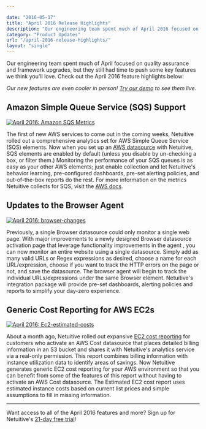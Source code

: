 ```yaml
---

date: "2016-05-17"
title: "April 2016 Release Highlights"
description: "Our engineering team spent much of April 2016 focused on quality assurance and framework upgrades, but they still pushed some features we think you’ll love."
category: "Product Updates"
url: "/april-2016-release-highlights/"
layout: "single"
---
```



Our engineering team spent much of April focused on quality assurance and framework upgrades, but they still had time to push some key features we think you'll love. Check out the April 2016 feature highlights below:

*Our new features are even cooler in person! [Try our demo](https://www.metricly.com/signup) to see them live.*

Amazon Simple Queue Service (SQS) Support
-----------------------------------------

[![April 2016: Amazon SQS Metrics](https://www.metricly.com/wp-content/uploads/2016/05/april-rnh-sqs-1024x470.png)](https://www.metricly.com/wp-content/uploads/2016/05/april-rnh-sqs.png)

The first of new AWS services to come out in the coming weeks, Netuitive rolled out a comprehensive analytics set for AWS Simple Queue Service (SQS) elements. Now when you set up an [AWS datasource](https://help.netuitive.com/Content/Misc/Datasources/AWS/new_aws_datasource.htm) with Netuitive, SQS elements are enabled by default (unless you disable by un-checking a box, or filter them.) Monitoring the performance of your SQS queues is as easy as your other AWS elements; just enable collection and let Netuitive's behavior learning, pre-configured dashboards, pre-set alerting policies, and out-of-the-box reports do the rest. For more information on the metrics Netuitive collects for SQS, visit the [AWS docs](https://help.netuitive.com/Content/Misc/Datasources/AWS/new_aws_datasource.htm#amazon_metrics).

Updates to the Browser Agent
----------------------------

[![April 2016: browser-changes](https://www.metricly.com/wp-content/uploads/2016/05/april-rnh-browser-changes-1024x335.png)](https://www.metricly.com/wp-content/uploads/2016/05/april-rnh-browser-changes.png)

Previously, a single Browser datasource could only monitor a single web page. With major improvements to a newly designed Browser datasource activation page that leverage functionality improvements in the agent , you can now monitor an entire website using a single datasource. Simply add as many valid URLs or Regex expressions as desired, choose a name for each URL/expression, choose if you want to track the HTTP errors on the page or not, and save the datasource. The browser agent will begin to track the individual URLs/expressions under the same Browser element. Netuitive's integration package will provide pre-set dashboards, alerting policies and reports to simplify your day-zero experience.

Generic Cost Reporting for AWS EC2s
-----------------------------------

[![April 2016: Ec2-estimated-costs](https://www.metricly.com/wp-content/uploads/2016/05/april-rnh-ec2-estimated-costs-1024x588.png)](https://www.metricly.com/wp-content/uploads/2016/05/april-rnh-ec2-estimated-costs.png)

About a month ago, Netuitive rolled out expansive [EC2 cost reporting](https://help.netuitive.com/Content/Reports/ec2_cost_report.htm) for customers who activate an AWS Cost datasource that places detailed billing information in an S3 bucket and shares it with Netuitive's analytics service via a real-only permission. This report combines billing information with instance utilization data to identify areas of savings. Now Netuitive generates generic EC2 cost reporting for your AWS environment so that you can benefit from some of the features of this report without having to activate an AWS Cost datasource. The Estimated EC2 cost report uses estimated instance costs based on current list prices and simple assumptions to fill in missing information.

* * * * *

Want access to all of the April 2016 features and more? Sign up for Netuitive's [21-day free trial](https://www.metricly.com/signup)!
